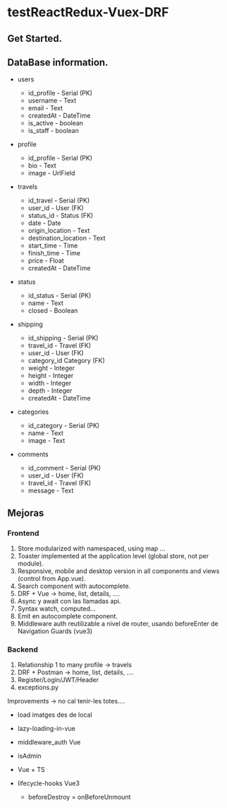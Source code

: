 # testReactRedux-Vuex-DRF

## Get Started.

## DataBase information.

- users

  - id_profile - Serial (PK)
  - username - Text
  - email - Text
  - createdAt - DateTime
  - is_active - boolean
  - is_staff - boolean

- profile

  - id_profile - Serial (PK)
  - bio - Text
  - image - UrlField

- travels

  - id_travel - Serial (PK)
  - user_id - User (FK)
  - status_id - Status (FK)
  - date - Date
  - origin_location - Text
  - destination_location - Text
  - start_time - Time
  - finish_time - Time
  - price - Float
  - createdAt - DateTime

- status

  - id_status - Serial (PK)
  - name - Text
  - closed - Boolean

- shipping

  - id_shipping - Serial (PK)
  - travel_id - Travel (FK)
  - user_id - User (FK)
  - category_id Category (FK)
  - weight - Integer
  - height - Integer
  - width - Integer
  - depth - Integer
  - createdAt - DateTime

- categories

  - id_category - Serial (PK)
  - name - Text
  - image - Text

- comments

  - id_comment - Serial (PK)
  - user_id - User (FK)
  - travel_id - Travel (FK)
  - message - Text

## Mejoras

### Frontend

1. Store modularized with namespaced, using map ...
2. Toaster implemented at the application level (global store, not per module).
3. Responsive, mobile and desktop version in all components and views (control from App.vue).
4. Search component with autocomplete.
5. DRF + Vue -> home, list, details, ....
6. Async y await con las llamadas api.
7. Syntax watch, computed...
8. Emit en autocomplete component.
9. Middleware auth reutilizable a nivel de router, usando beforeEnter de Navigation Guards (vue3)

### Backend

1. Relationship 1 to many profile -> travels
2. DRF + Postman -> home, list, details, ....
3. Register/Login/JWT/Header
4. exceptions.py

Improvements -> no cal tenir-les totes....

- load imatges des de local

- lazy-loading-in-vue
- middleware_auth Vue

- isAdmin
- Vue + TS

- lifecycle-hooks Vue3
  - beforeDestroy = onBeforeUnmount
